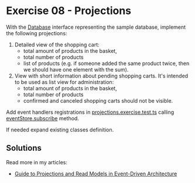 # Exercise 08 - Projections

With the [Database](./tools/database.ts) interface representing the sample database, implement the following projections:

1. Detailed view of the shopping cart:
   - total amount of products in the basket,
   - total number of products
   - list of products (e.g. if someone added the same product twice, then we should have one element with the sum).
2. View with short information about pending shopping carts. It's intended to be used as list view for administration:
   - total amount of products in the basket,
   - total number of products
   - confirmed and canceled shopping carts should not be visible.

Add event handlers registrations in [projections.exercise.test.ts](./projections.exercise.test.ts) calling [eventStore.subscribe](./tools/eventStore.ts) method.

If needed expand existing classes definition.

## Solutions

Read more in my articles:

- [Guide to Projections and Read Models in Event-Driven Architecture](https://event-driven.io/en/projections_and_read_models_in_event_driven_architecture/?utm_source=event_sourcing_nodejs&utm_campaign=workshop)
